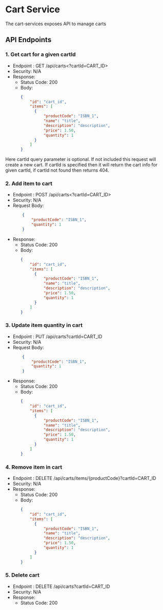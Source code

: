 # Cart Service
The cart-services exposes API to manage carts

## API Endpoints

### 1. Get cart for a given cartId
* Endpoint : GET /api/carts<?cartId=CART_ID>
* Security: N/A
* Response:
    * Status Code: 200
    * Body:
      ```json
      {
          "id": "cart_id",
          "items": [
            {
                "productCode": "ISBN_1",
                "name": "title",
                "description": "description",
                "price": 1.50,
                "quantity": 1
            }
          ]
      }
      ```

Here cartId query parameter is optional. If not included this request will create a new cart. 
If cartId is specified then it will return the cart info for given cartId, if cartId not found then returns 404.

### 2. Add item to cart
* Endpoint : POST /api/carts<?cartId=CART_ID>
* Security: N/A
* Request Body:
    ```json
        {
            "productCode": "ISBN_1",
            "quantity": 1
        }
    ```
* Response:
    * Status Code: 200
    * Body:
      ```json
      {
          "id": "cart_id",
          "items": [
            {
                "productCode": "ISBN_1",
                "name": "title",
                "description": "description",
                "price": 1.50,
                "quantity": 1
            }
          ]
      }
      ```

### 3. Update item quantity in cart
* Endpoint : PUT /api/carts?cartId=CART_ID
* Security: N/A
* Request Body:
    ```json
        {
            "productCode": "ISBN_1",
            "quantity": 1
        }
    ```
* Response:
    * Status Code: 200
    * Body:
      ```json
      {
          "id": "cart_id",
          "items": [
            {
                "productCode": "ISBN_1",
                "name": "title",
                "description": "description",
                "price": 1.50,
                "quantity": 1
            }
          ]
      }
      ```
### 4. Remove item in cart
* Endpoint : DELETE /api/carts/items/{productCode}?cartId=CART_ID
* Security: N/A
* Response:
    * Status Code: 200
    * Body:
      ```json
      {
          "id": "cart_id",
          "items": [
            {
                "productCode": "ISBN_1",
                "name": "title",
                "description": "description",
                "price": 1.50,
                "quantity": 1
            }
          ]
      }
      ```
### 5. Delete cart
* Endpoint : DELETE /api/carts?cartId=CART_ID
* Security: N/A
* Response:
    * Status Code: 200
    